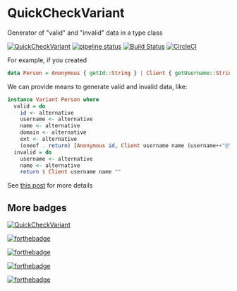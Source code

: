 # QuickCheckVariant

Generator of "valid" and "invalid" data in a type class

[![QuickCheckVariant](https://img.shields.io/badge/QuickCheckVariant-v1.0.0.1-blue.svg?style=plastic)](https://hackage.haskell.org/package/QuickCheckVariant)
[![pipeline status](https://gitlab.com/sanjorgek/QuickCheckVariant/badges/master/pipeline.svg)](https://gitlab.com/sanjorgek/QuickCheckVariant/commits/master)
[![Build Status](https://travis-ci.org/sanjorgek/QuickCheckVariant.svg?branch=master)](https://travis-ci.org/sanjorgek/QuickCheckVariant)
[![CircleCI](https://circleci.com/gh/sanjorgek/QuickCheckVariant.svg?style=svg)](https://circleci.com/gh/sanjorgek/QuickCheckVariant)

For example, if you created

```haskell
data Person = Anonymous { getId::String } | Client { getUsername::String, getName::String, getEmail::String} deriving(Show,Eq)
```

We can provide means to generate valid and invalid data, like:

```haskell
instance Variant Person where
  valid = do
    id <- alternative
    username <- alternative
    name <- alternative
    domain <- alternative
    ext <- alternative
    (oneof . return) [Anonymous id, Client username name (username++"@"++domain++ext)]
  invalid = do
    username <- alternative
    name <- alternative
    return $ Client username name ""

```

See [this post](https://wiki.haskell.org/QuickCheck_as_a_test_set_generator) for more details

## More badges

[![QuickCheckVariant](https://img.shields.io/badge/winter-is%20here-blue.svg)](http://sanjorgek.com/QuickCheckVariant/)

[![forthebadge](http://forthebadge.com/images/badges/uses-badges.svg)](http://sanjorgek.com/QuickCheckVariant/)

[![forthebadge](http://forthebadge.com/images/badges/check-it-out.svg)](http://sanjorgek.com/QuickCheckVariant/)

[![forthebadge](http://forthebadge.com/images/badges/compatibility-betamax.svg)](http://sanjorgek.com/QuickCheckVariant/)

[![forthebadge](http://forthebadge.com/images/badges/you-didnt-ask-for-this.svg)](http://sanjorgek.com/QuickCheckVariant/)
